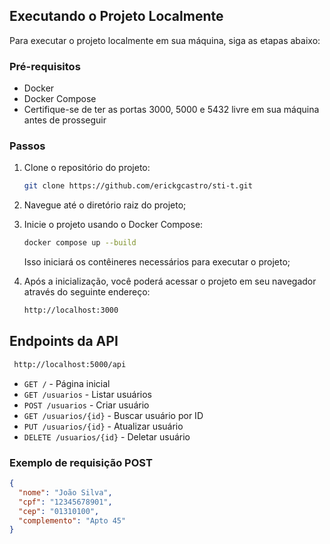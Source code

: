 ## Executando o Projeto Localmente

Para executar o projeto localmente em sua máquina, siga as etapas abaixo:

### Pré-requisitos

- Docker
- Docker Compose
- Certifique-se de ter as portas 3000, 5000 e 5432 livre em sua máquina antes de prosseguir

### Passos

1. Clone o repositório do projeto:

   ```bash
   git clone https://github.com/erickgcastro/sti-t.git
   ```

2. Navegue até o diretório raiz do projeto;

3. Inicie o projeto usando o Docker Compose:

   ```bash
   docker compose up --build
   ```

   Isso iniciará os contêineres necessários para executar o projeto;

4. Após a inicialização, você poderá acessar o projeto em seu navegador através do seguinte endereço:

   ```bash
   http://localhost:3000
   ```

## Endpoints da API

```bash
 http://localhost:5000/api
```

- `GET /` - Página inicial
- `GET /usuarios` - Listar usuários
- `POST /usuarios` - Criar usuário
- `GET /usuarios/{id}` - Buscar usuário por ID
- `PUT /usuarios/{id}` - Atualizar usuário
- `DELETE /usuarios/{id}` - Deletar usuário

### Exemplo de requisição POST

```json
{
  "nome": "João Silva",
  "cpf": "12345678901",
  "cep": "01310100",
  "complemento": "Apto 45"
}
```
